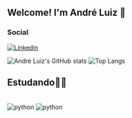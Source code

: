 
## Welcome! I'm André Luiz  👋


### Social
[![Linkedin](https://img.shields.io/badge/LinkedIn-0077B5?style=for-the-badge&logo=linkedin&logoColor=white)](https://www.linkedin.com/in/andre-luiz-sb/)


![André Luiz's GitHub stats](https://github-readme-stats.vercel.app/api?username=AndreLuiz-tech&show_icons=true&theme=dracula)
![Top Langs](https://github-readme-stats.vercel.app/api/top-langs/?username=AndreLuiz-tech&hide_progress=true)

## Estudando👨‍💻
<div style="display: inline_block"><br/>
    <img align="center" alt="python" src="https://img.shields.io/badge/Python-3776AB?style=for-the-badge&logo=python&logoColor=white" />
     <img align="center" alt="python" src="https://img.shields.io/badge/C%23-239120?style=for-the-badge&logo=c-sharp&logoColor=white" />
</div>
